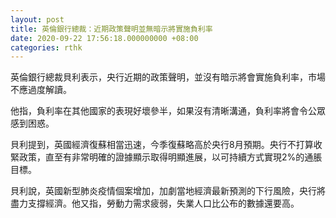 ```yaml
---
layout: post
title: 英倫銀行總裁：近期政策聲明並無暗示將實施負利率
date: 2020-09-22 17:56:18.000000000 +08:00
categories: rthk
---
```


英倫銀行總裁貝利表示，央行近期的政策聲明，並沒有暗示將會實施負利率，市場不應過度解讀。

他指，負利率在其他國家的表現好壞參半，如果沒有清晰溝通，負利率將會令公眾感到困惑。

貝利提到，英國經濟復蘇相當迅速，今季復蘇略高於央行8月預期。央行不打算收緊政策，直至有非常明確的證據顯示取得明顯進展，以可持續方式實現2%的通脹目標。

貝利說，英國新型肺炎疫情個案增加，加劇當地經濟最新預測的下行風險，央行將盡力支撐經濟。他又指，勞動力需求疲弱，失業人口比公布的數據還要高。
